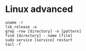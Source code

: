 # Linux advanced

```
uname -r
lsb_release -a
grep -rnw [directory] -e [pattern]
find [directory] - name [file]
sudo service [service] restart
tail -f
```
